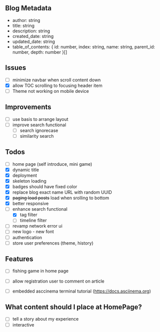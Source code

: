## Blog Metadata

- author: string
- title: string
- description: string
- created_date: string
- updated_date: string
- table_of_contents: { id: number, index: string, name: string, parent_id: number, depth: number }[]


## Issues

- [ ] minimize navbar when scroll content down
- [x] allow TOC scrolling to focusing header item
- [ ] Theme not working on mobile device

## Improvements

- [ ] use basis to arrange layout
- [ ] improve search functional
    - [ ] search ignorecase
    - [ ] similarity search

## Todos

- [ ] home page (self introduce, mini game)
- [x] dynamic title
- [x] deployment
- [x] skeleton loading
- [x] badges should have fixed color
- [x] replace blog exact name URL with random UUID
- [x] ~~paging load posts~~ load when srolling to bottom
- [x] better responsive
- [ ] enhance search functional
    - [x] tag filter
    - [ ] timeline filter
- [ ] revamp network error ui
- [ ] new logo - new font
- [ ] authentication
- [ ] store user preferences (theme, history)

## Features

- [ ] fishing game in home page
- [ ] allow registration user to comment on article
- [ ] embedded asccinema terminal tutorial (https://docs.asciinema.org)


## What content should I place at HomePage?

- [ ] tell a story about my experience
- [ ] interactive 